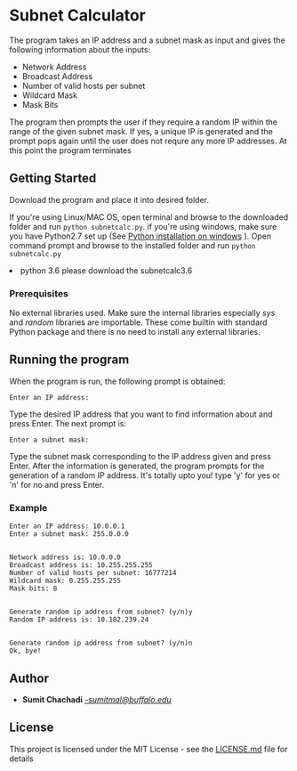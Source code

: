 # Subnet Calculator

The program takes an IP address and a subnet mask as input and gives the following information about the inputs:
<ul>
    <li>Network Address</li>
    <li>Broadcast Address</li>
    <li>Number of valid hosts per subnet</li>
    <li>Wildcard Mask</li>
    <li>Mask Bits</li>
</ul>
The program then prompts the user if they require a random IP within the range of the given subnet mask. If yes, a unique IP is generated and the prompt pops again until the user does not requre any more IP addresses. At this point the program terminates

## Getting Started

Download the program and place it into desired folder. 

If you're using Linux/MAC OS, open terminal and browse to the downloaded folder and run ```python subnetcalc.py```.
if you're using windows, make sure you have Python2.7 set up (See [Python installation on windows](http://stackoverflow.com/a/21373411/7586417) ). Open command prompt and browse to the installed folder and run ```python subnetcalc.py```
<li>python 3.6 please download the subnetcalc3.6</li>


### Prerequisites

No external libraries used. Make sure the internal libraries especially *sys* and *random* libraries are importable. These come builtin with standard Python package and there is no need to install any external libraries.

## Running the program

When the program is run, the following prompt is obtained:

```Enter an IP address:```

Type the desired IP address that you want to find information about and press Enter. The next prompt is:

```Enter a subnet mask:```

Type the subnet mask corresponding to the IP address given and press Enter. After the information is generated, the program prompts for the generation of a random IP address. It's totally upto you! type 'y' for yes or 'n' for no and press Enter.

### Example
```
Enter an IP address: 10.0.0.1
Enter a subnet mask: 255.0.0.0


Network address is: 10.0.0.0
Broadcast address is: 10.255.255.255
Number of valid hosts per subnet: 16777214
Wildcard mask: 0.255.255.255
Mask bits: 8


Generate random ip address from subnet? (y/n)y
Random IP address is: 10.182.239.24


Generate random ip address from subnet? (y/n)n
Ok, bye! 

```
## Author

* **Sumit Chachadi** *-sumitmal@buffalo.edu*

## License

This project is licensed under the MIT License - see the [LICENSE.md](LICENSE.md) file for details



